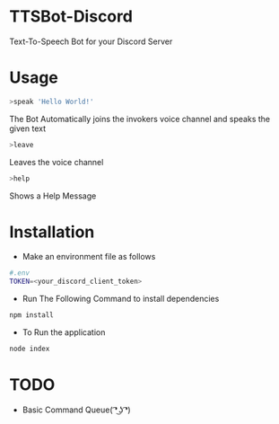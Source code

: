 # TTSBot-Discord
 Text-To-Speech Bot for your Discord Server

 # Usage
 ```sh
>speak 'Hello World!'
 ```
 The Bot Automatically joins the invokers voice channel and speaks the given text

 ```sh
>leave
 ```
 Leaves the voice channel

 ```sh
>help
 ```
  Shows a Help Message

   # Installation
   - Make an environment file as follows
   ```sh
   #.env
   TOKEN=<your_discord_client_token>
   ```
   - Run The Following Command to install dependencies
   ```sh
   npm install
   ```
   - To Run the application
   ```sh
   node index
   ```

 # TODO
   - Basic Command Queue( ͡❛ ͜ʖ ͡❛)
